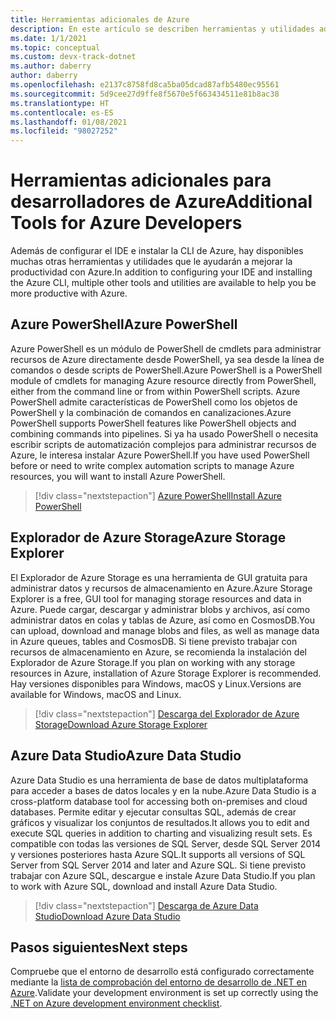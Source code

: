 ```yaml
---
title: Herramientas adicionales de Azure
description: En este artículo se describen herramientas y utilidades adicionales para trabajar con Azure y cómo se pueden instalar.
ms.date: 1/1/2021
ms.topic: conceptual
ms.custom: devx-track-dotnet
ms.author: daberry
author: daberry
ms.openlocfilehash: e2137c8758fd8ca5ba05dcad87afb5480ec95561
ms.sourcegitcommit: 5d9cee27d9ffe8f5670e5f663434511e81b8ac38
ms.translationtype: HT
ms.contentlocale: es-ES
ms.lasthandoff: 01/08/2021
ms.locfileid: "98027252"
---
```

# <a name="additional-tools-for-azure-developers"></a><span data-ttu-id="ec421-103">Herramientas adicionales para desarrolladores de Azure</span><span class="sxs-lookup"><span data-stu-id="ec421-103">Additional Tools for Azure Developers</span></span>

<span data-ttu-id="ec421-104">Además de configurar el IDE e instalar la CLI de Azure, hay disponibles muchas otras herramientas y utilidades que le ayudarán a mejorar la productividad con Azure.</span><span class="sxs-lookup"><span data-stu-id="ec421-104">In addition to configuring your IDE and installing the Azure CLI, multiple other tools and utilities are available to help you be more productive with Azure.</span></span>  

## <a name="azure-powershell"></a><span data-ttu-id="ec421-105">Azure PowerShell</span><span class="sxs-lookup"><span data-stu-id="ec421-105">Azure PowerShell</span></span>

<span data-ttu-id="ec421-106">Azure PowerShell es un módulo de PowerShell de cmdlets para administrar recursos de Azure directamente desde PowerShell, ya sea desde la línea de comandos o desde scripts de PowerShell.</span><span class="sxs-lookup"><span data-stu-id="ec421-106">Azure PowerShell is a PowerShell module of cmdlets for managing Azure resource directly from PowerShell, either from the command line or from within PowerShell scripts.</span></span>  <span data-ttu-id="ec421-107">Azure PowerShell admite características de PowerShell como los objetos de PowerShell y la combinación de comandos en canalizaciones.</span><span class="sxs-lookup"><span data-stu-id="ec421-107">Azure PowerShell supports PowerShell features like PowerShell objects and combining commands into pipelines.</span></span>  <span data-ttu-id="ec421-108">Si ya ha usado PowerShell o necesita escribir scripts de automatización complejos para administrar recursos de Azure, le interesa instalar Azure PowerShell.</span><span class="sxs-lookup"><span data-stu-id="ec421-108">If you have used PowerShell before or need to write complex automation scripts to manage Azure resources, you will want to install Azure PowerShell.</span></span>

> [!div class="nextstepaction"]
> [<span data-ttu-id="ec421-109">Azure PowerShell</span><span class="sxs-lookup"><span data-stu-id="ec421-109">Install Azure PowerShell</span></span>](/powershell/azure/install-az-ps)

## <a name="azure-storage-explorer"></a><span data-ttu-id="ec421-110">Explorador de Azure Storage</span><span class="sxs-lookup"><span data-stu-id="ec421-110">Azure Storage Explorer</span></span>

<span data-ttu-id="ec421-111">El Explorador de Azure Storage es una herramienta de GUI gratuita para administrar datos y recursos de almacenamiento en Azure.</span><span class="sxs-lookup"><span data-stu-id="ec421-111">Azure Storage Explorer is a free, GUI tool for managing storage resources and data in Azure.</span></span>  <span data-ttu-id="ec421-112">Puede cargar, descargar y administrar blobs y archivos, así como administrar datos en colas y tablas de Azure, así como en CosmosDB.</span><span class="sxs-lookup"><span data-stu-id="ec421-112">You can upload, download and manage blobs and files, as well as manage data in Azure queues, tables and CosmosDB.</span></span>  <span data-ttu-id="ec421-113">Si tiene previsto trabajar con recursos de almacenamiento en Azure, se recomienda la instalación del Explorador de Azure Storage.</span><span class="sxs-lookup"><span data-stu-id="ec421-113">If you plan on working with any storage resources in Azure, installation of Azure Storage Explorer is recommended.</span></span>  <span data-ttu-id="ec421-114">Hay versiones disponibles para Windows, macOS y Linux.</span><span class="sxs-lookup"><span data-stu-id="ec421-114">Versions are available for Windows, macOS and Linux.</span></span>  

> [!div class="nextstepaction"]
> [<span data-ttu-id="ec421-115">Descarga del Explorador de Azure Storage</span><span class="sxs-lookup"><span data-stu-id="ec421-115">Download Azure Storage Explorer</span></span>](https://azure.microsoft.com/en-us/features/storage-explorer/)

## <a name="azure-data-studio"></a><span data-ttu-id="ec421-116">Azure Data Studio</span><span class="sxs-lookup"><span data-stu-id="ec421-116">Azure Data Studio</span></span>

<span data-ttu-id="ec421-117">Azure Data Studio es una herramienta de base de datos multiplataforma para acceder a bases de datos locales y en la nube.</span><span class="sxs-lookup"><span data-stu-id="ec421-117">Azure Data Studio is a cross-platform database tool for accessing both on-premises and cloud databases.</span></span>  <span data-ttu-id="ec421-118">Permite editar y ejecutar consultas SQL, además de crear gráficos y visualizar los conjuntos de resultados.</span><span class="sxs-lookup"><span data-stu-id="ec421-118">It allows you to edit and execute SQL queries in addition to charting and visualizing result sets.</span></span>  <span data-ttu-id="ec421-119">Es compatible con todas las versiones de SQL Server, desde SQL Server 2014 y versiones posteriores hasta Azure SQL.</span><span class="sxs-lookup"><span data-stu-id="ec421-119">It supports all versions of SQL Server from SQL Server 2014 and later and Azure SQL.</span></span>  <span data-ttu-id="ec421-120">Si tiene previsto trabajar con Azure SQL, descargue e instale Azure Data Studio.</span><span class="sxs-lookup"><span data-stu-id="ec421-120">If you plan to work with Azure SQL, download and install Azure Data Studio.</span></span>

> [!div class="nextstepaction"]
> [<span data-ttu-id="ec421-121">Descarga de Azure Data Studio</span><span class="sxs-lookup"><span data-stu-id="ec421-121">Download Azure Data Studio</span></span>](/sql/azure-data-studio/download-azure-data-studio)

## <a name="next-steps"></a><span data-ttu-id="ec421-122">Pasos siguientes</span><span class="sxs-lookup"><span data-stu-id="ec421-122">Next steps</span></span>

<span data-ttu-id="ec421-123">Compruebe que el entorno de desarrollo está configurado correctamente mediante la [lista de comprobación del entorno de desarrollo de .NET en Azure](./dotnet-dev-env-checklist.md).</span><span class="sxs-lookup"><span data-stu-id="ec421-123">Validate your development environment is set up correctly using the [.NET on Azure development environment checklist](./dotnet-dev-env-checklist.md).</span></span>
